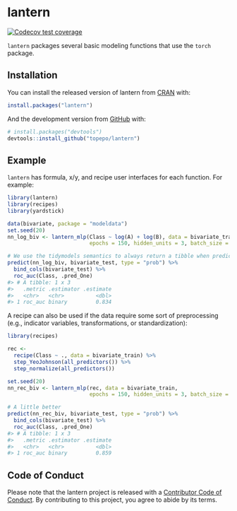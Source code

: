 
<!-- README.md is generated from README.Rmd. Please edit that file -->

# lantern

<!-- badges: start -->

[![Codecov test
coverage](https://codecov.io/gh/topepo/lantern/branch/master/graph/badge.svg)](https://codecov.io/gh/topepo/lantern?branch=master)
<!-- badges: end -->

`lantern` packages several basic modeling functions that use the `torch`
package.

## Installation

You can install the released version of lantern from
[CRAN](https://CRAN.R-project.org) with:

``` r
install.packages("lantern")
```

And the development version from [GitHub](https://github.com/) with:

``` r
# install.packages("devtools")
devtools::install_github("topepo/lantern")
```

## Example

`lantern` has formula, x/y, and recipe user interfaces for each
function. For example:

``` r
library(lantern)
library(recipes)
library(yardstick)

data(bivariate, package = "modeldata")
set.seed(20)
nn_log_biv <- lantern_mlp(Class ~ log(A) + log(B), data = bivariate_train, 
                          epochs = 150, hidden_units = 3, batch_size = 64)

# We use the tidymodels semantics to always return a tibble when predicting
predict(nn_log_biv, bivariate_test, type = "prob") %>% 
  bind_cols(bivariate_test) %>% 
  roc_auc(Class, .pred_One)
#> # A tibble: 1 x 3
#>   .metric .estimator .estimate
#>   <chr>   <chr>          <dbl>
#> 1 roc_auc binary         0.834
```

A recipe can also be used if the data require some sort of preprocessing
(e.g., indicator variables, transformations, or standardization):

``` r
library(recipes)

rec <- 
  recipe(Class ~ ., data = bivariate_train) %>%  
  step_YeoJohnson(all_predictors()) %>% 
  step_normalize(all_predictors())

set.seed(20)
nn_rec_biv <- lantern_mlp(rec, data = bivariate_train, 
                          epochs = 150, hidden_units = 3, batch_size = 64)

# A little better
predict(nn_rec_biv, bivariate_test, type = "prob") %>% 
  bind_cols(bivariate_test) %>% 
  roc_auc(Class, .pred_One)
#> # A tibble: 1 x 3
#>   .metric .estimator .estimate
#>   <chr>   <chr>          <dbl>
#> 1 roc_auc binary         0.859
```

## Code of Conduct

Please note that the lantern project is released with a [Contributor
Code of
Conduct](https://contributor-covenant.org/version/2/0/CODE_OF_CONDUCT.html).
By contributing to this project, you agree to abide by its terms.
